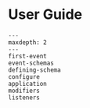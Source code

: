 # User Guide

```{toctree}
---
maxdepth: 2
---
first-event
event-schemas
defining-schema
configure
application
modifiers
listeners
```
